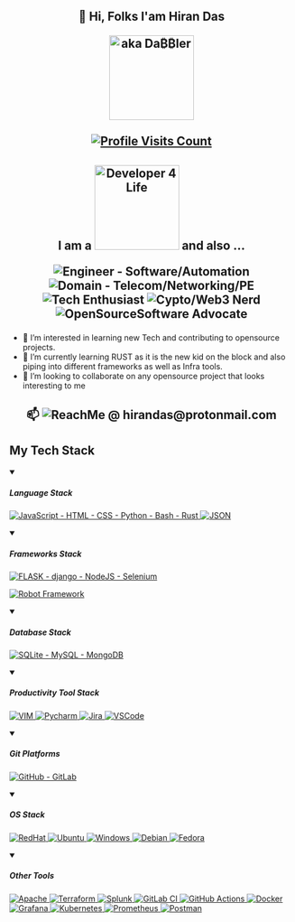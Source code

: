 <h2 align="center">👋 Hi, Folks I'am Hiran Das<p><a href="https://github.com/hirandas2610/"><img alt="aka Da₿₿ler" src="https://img.shields.io/badge/aka-Da₿₿ler-orange" width="150px" align="center"></a>
<br><br><a href="https://github.com/hirandas2610/"><img alt="Profile Visits Count" src="https://komarev.com/ghpvc/?username=hirandas2610&label=Profile+Visits&color=green"></a></p></h2>

<h2 align="center">
I am a <img alt="Developer 4 Life" src="https://img.shields.io/badge/Developer_4_Life-litegreen" width="150px"> and also ...
<p></p><p><img alt="Engineer - Software/Automation" src="https://img.shields.io/badge/Engineer-Software%2FAutomation-darkred">
<img alt="Domain - Telecom/Networking/PE" src="https://img.shields.io/badge/Domain-Telecom%2FNetworking%2FPE-teal">
<img alt="Tech Enthusiast" src="https://img.shields.io/badge/Tech_Enthusiast-orange">
<img alt="Cypto/Web3 Nerd" src="https://img.shields.io/badge/Cypto%2FWeb3 Nerd-purple">
<img alt="OpenSourceSoftware Advocate" src="https://img.shields.io/badge/OpenSourceSoftware_Advocate-yellow">
</p>
</h2>

- 👀 I’m interested in learning new Tech and contributing to opensource projects.
- 🌱 I’m currently learning RUST as it is the new kid on the block and also piping into different frameworks as well as Infra tools.
- 💞️ I’m looking to collaborate on any opensource project that looks interesting to me
  
<h2 align="center"><p> 📫 <img alt="ReachMe @ hirandas@protonmail.com" src="https://img.shields.io/badge/ReachMe@-hirandas@protonmail.com-purple"></p></h2>
<h2>My Tech Stack</h2>
<details open>
  <summary><h5>Language Stack</h5></summary>
  <p align="left">
  <a href="https://github.com/hirandas2610/">
    <img alt="JavaScript - HTML - CSS - Python - Bash - Rust" src="https://skillicons.dev/icons?i=js,html,css,py,bash,rust" title="JavaScript - HTML - CSS - Python - Bash - Rust"/>
  </a>
  <a href="https://github.com/hirandas2610/">
    <img alt="JSON" src="https://img.shields.io/badge/json-5E5C5C?style=for-the-badge&logo=json&logoColor=white" title="JSON"/>
  </a>
  </p>
</details>
<details open>
  <summary><h5>Frameworks Stack</h5></summary>
  <p align="left">
  <a href="https://github.com/hirandas2610/">
    <img alt="FLASK - django - NodeJS - Selenium" src="https://skillicons.dev/icons?i=flask,django,nodejs,selenium" title="FLASK - django - NodeJS - Selenium"/>
  </a>
  <p>
    <a href="https://github.com/hirandas2610/">
    <img alt="Robot Framework" src="https://img.shields.io/badge/Robot%20Framework-000000?style=for-the-badge&logo=robot-framework&logoColor=white" title="Robot Framework">
  </a>
  </p>
</p>
</details>
<details open>
  <summary><h5>Database Stack</h5></summary>
  <p align="left">
  <a href="https://github.com/hirandas2610/">
    <img alt="SQLite - MySQL - MongoDB" src="https://skillicons.dev/icons?i=sqlite,mysql,mongodb" title="SQLite - MySQL - MongoDB"/>
  </a>
</p>
</details>
<details open>
  <summary><h5>Productivity Tool Stack</h5></summary>
  <p align="left">
  <a href="https://github.com/hirandas2610/">
    <img alt="VIM" src="https://skillicons.dev/icons?i=vim" title="VIM"/>
  </a>
  <a href="https://github.com/hirandas2610/">
    <img alt="Pycharm" src="https://img.shields.io/badge/PyCharm-000000.svg?&style=for-the-badge&logo=PyCharm&logoColor=white" title="Pycharm"/>
  </a>
  <a href="https://github.com/hirandas2610/">
    <img alt="Jira" src="https://img.shields.io/badge/jira-%230A0FFF.svg?style=for-the-badge&logo=jira&logoColor=white" title="Jira">
  </a>
  <a href="https://github.com/hirandas2610/">
    <img alt="VSCode" src="https://img.shields.io/badge/VSCode-0078D4?style=for-the-badge&logo=visual%20studio%20code&logoColor=white" title="VSCode"/>
  </a>
  </p>
</details>
<details open>
  <summary><h5>Git Platforms</h5></summary>
  <p align="left">
  <a href="https://github.com/hirandas2610/">
    <img alt="GitHub - GitLab" src="https://skillicons.dev/icons?i=github,gitlab" title="GitHub - GitLab"/>
  </a>
</p>
</details>
<details open>
  <summary><h5>OS Stack</h5></summary>
  <p align="left">
  <a href="https://github.com/hirandas2610/">
    <img alt="RedHat" src="https://img.shields.io/badge/Red%20Hat-EE0000?style=for-the-badge&logo=redhat&logoColor=white" title="RedHat"/>
  </a>
  <a href="https://github.com/hirandas2610/">
    <img alt="Ubuntu" src="https://img.shields.io/badge/Ubuntu-E95420?style=for-the-badge&logo=ubuntu&logoColor=white" title="Ubuntu"/>
  </a>
   <a href="https://github.com/hirandas2610/">
    <img alt="Windows" src="https://img.shields.io/badge/Windows-0078D6?style=for-the-badge&logo=windows&logoColor=white" title="Windows"/>
  </a>
  <a href="https://github.com/hirandas2610/">
    <img alt="Debian" src="https://img.shields.io/badge/Debian-A81D33?style=for-the-badge&logo=debian&logoColor=white" title="Debian"/>
  </a>
  <a href="https://github.com/hirandas2610/">
    <img alt="Fedora" src="https://img.shields.io/badge/Fedora-294172?style=for-the-badge&logo=fedora&logoColor=white" title="Fedora"/>
  </a> 
</p>
</details>
<details open>
  <summary><h5>Other Tools</h5></summary>
  <p align="left">
  <a href="https://github.com/hirandas2610/">
    <img alt="Apache" src="https://img.shields.io/badge/Apache-D22128?style=for-the-badge&logo=Apache&logoColor=white" title="Apache">
  </a>
  <a href="https://github.com/hirandas2610/">
    <img alt="Terraform" src="https://img.shields.io/badge/Terraform-7B42BC?style=for-the-badge&logo=terraform&logoColor=white" title="Terraform">
  </a>
  <a href="https://github.com/hirandas2610/">
    <img alt="Splunk" src="https://img.shields.io/badge/Splunk-000000?style=for-the-badge&logo=Splunk&logoColor=white" title="Splunk">
  </a>
  <a href="https://github.com/hirandas2610/">
    <img alt="GitLab CI" src="https://img.shields.io/badge/gitlab%20ci-%23181717.svg?style=for-the-badge&logo=gitlab&logoColor=white" title="GitLab CI">
  </a>
  <a href="https://github.com/hirandas2610/">
    <img alt="GitHub Actions" src="https://img.shields.io/badge/github%20actions-%232671E5.svg?style=for-the-badge&logo=githubactions&logoColor=white" title="GitHub Actions">
  </a>
  <a href="https://github.com/hirandas2610/">
    <img alt="Docker" src="https://img.shields.io/badge/docker-%230db7ed.svg?style=for-the-badge&logo=docker&logoColor=white" title="Docker">
  </a>
  <a href="https://github.com/hirandas2610/">
    <img alt="Grafana" src="https://img.shields.io/badge/grafana-%23F46800.svg?style=for-the-badge&logo=grafana&logoColor=white" title="Grafana">
  </a>
  <a href="https://github.com/hirandas2610/">
    <img alt="Kubernetes" src="https://img.shields.io/badge/kubernetes-%23326ce5.svg?style=for-the-badge&logo=kubernetes&logoColor=white" title="Kubernetes">
  </a>
  <a href="https://github.com/hirandas2610/">
    <img alt="Prometheus" src="https://img.shields.io/badge/Prometheus-E6522C?style=for-the-badge&logo=Prometheus&logoColor=white" title="Prometheus">
  </a>
  <a href="https://github.com/hirandas2610/">
    <img alt="Postman" src="https://img.shields.io/badge/Postman-FF6C37?style=for-the-badge&logo=postman&logoColor=white" title="Postman">
  </a>
</p>
</details>
